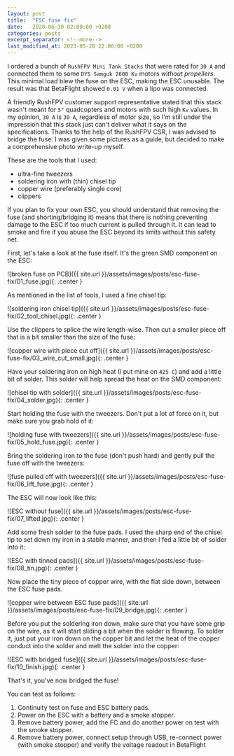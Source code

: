 ```yaml
---
layout: post
title:  "ESC fuse fix"
date:   2020-06-30 02:00:00 +0200
categories: posts
excerpt_separator: <!--more-->
last_modified_at: 2023-05-20 22:00:00 +0200
---
```


I ordered a bunch of `RushFPV Mini Tank Stacks` that were rated for `30 A` and connected them to some `DYS Samguk 2600 Kv`
motors _without propellers_. This minimal load blew the fuse on the ESC, making the ESC unusable.
The result was that BetaFlight showed `0.01 V` when a lipo was connected.

<!--more-->

A friendly RushFPV customer support representative stated that this stack wasn't meant for `5"` quadcopters and motors with
such high `Kv` values. In my opinion, `30 A` is `30 A`, regardless of motor size, so I'm still under the impression
that this stack just can't deliver what it says on the specifications.
Thanks to the help of the RushFPV CSR, I was advised to bridge the fuse.
I was given some pictures as a guide, but decided to make a comprehensive photo write-up myself.

These are the tools that I used:

- ultra-fine tweezers
- soldering iron with (thin) chisel tip
- copper wire (preferably single core)
- clippers

If you plan to fix your own ESC, you should understand that removing the fuse (and shorting/bridging it) means that there is nothing preventing damage to the ESC if too much current is pulled through it. It can lead to smoke and fire if you abuse the ESC beyond its limits without this safety net.

First, let's take a look at the fuse itself. It's the green SMD component on the ESC:

![broken fuse on PCB]({{ site.url }}/assets/images/posts/esc-fuse-fix/01_fuse.jpg){: .center }

As mentioned in the list of tools, I used a fine chisel tip:

![soldering iron chisel tip]({{ site.url }}/assets/images/posts/esc-fuse-fix/02_tool_chisel.jpg){: .center }

Use the clippers to splice the wire length-wise. Then cut a smaller piece off that is a bit smaller than
the size of the fuse:

![copper wire with piece cut off]({{ site.url }}/assets/images/posts/esc-fuse-fix/03_wire_cut_small.jpg){: .center }

Have your soldering iron on high heat (I put mine on `425 C`) and add a little bit of solder.
This solder will help spread the heat on the SMD component:

![chisel tip with solder]({{ site.url }}/assets/images/posts/esc-fuse-fix/04_solder.jpg){: .center }

Start holding the fuse with the tweezers. Don't put a lot of force on it, but make sure you grab hold of it:

![holding fuse with tweezers]({{ site.url }}/assets/images/posts/esc-fuse-fix/05_hold_fuse.jpg){: .center }

Bring the soldering iron to the fuse (don't push hard) and gently pull the fuse off with the tweezers:

![fuse pulled off with tweezers]({{ site.url }}/assets/images/posts/esc-fuse-fix/06_lift_fuse.jpg){: .center }

The ESC will now look like this:

![ESC without fuse]({{ site.url }}/assets/images/posts/esc-fuse-fix/07_lifted.jpg){: .center }

Add some fresh solder to the fuse pads. I used the sharp end of the chisel tip to set down my iron
in a stable manner, and then I fed a little bit of solder into it:

![ESC with tinned pads]({{ site.url }}/assets/images/posts/esc-fuse-fix/08_tin.jpg){: .center }

Now place the tiny piece of copper wire, with the flat side down, between the ESC fuse pads.

![copper wire between ESC fuse pads]({{ site.url }}/assets/images/posts/esc-fuse-fix/09_bridge.jpg){: .center }

Before you put the soldering iron down, make sure that you have some grip on the wire, as it will start
sliding a bit when the solder is flowing. To solder it, just put your iron down on the copper bit and
let the heat of the copper conduct into the solder and melt the solder into the copper:

![ESC with bridged fuse]({{ site.url }}/assets/images/posts/esc-fuse-fix/10_finish.jpg){: .center }

That's it, you've now bridged the fuse!

You can test as follows:

1. Continuity test on fuse and ESC battery pads.
2. Power on the ESC with a battery and a smoke stopper. 
3. Remove battery power, add the FC and do another power on test with the smoke stopper.
4. Remove battery power, connect setup through USB, re-connect power (with smoke stopper) and verify the voltage readout in BetaFlight

